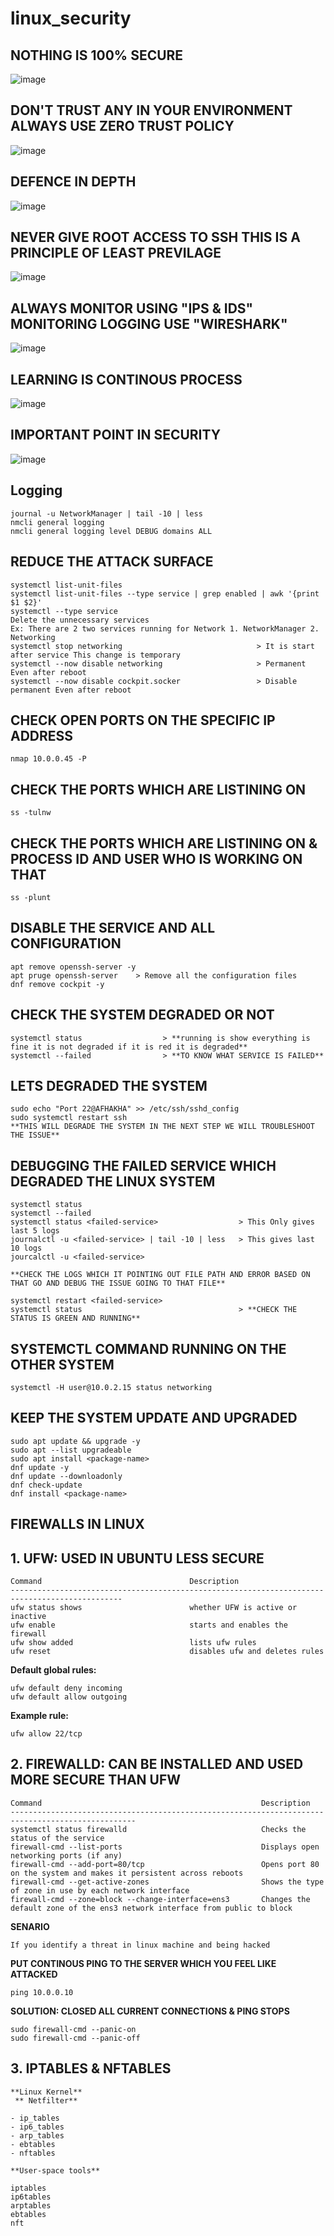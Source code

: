 # linux_security

## NOTHING IS 100% SECURE

![image](https://user-images.githubusercontent.com/107435692/234869988-b1bde71d-70ca-466e-93dd-8e1ba7dc7f7d.png)

## DON'T TRUST ANY IN YOUR ENVIRONMENT ALWAYS USE ZERO TRUST POLICY

![image](https://user-images.githubusercontent.com/107435692/234870116-10e96643-21a5-4f5b-aee8-b3c708d37567.png)

## DEFENCE IN DEPTH

![image](https://user-images.githubusercontent.com/107435692/234870179-2bf42db4-44fe-42ab-97b2-92144786cd1b.png)

## NEVER GIVE ROOT ACCESS TO SSH THIS IS A PRINCIPLE OF LEAST PREVILAGE 

![image](https://user-images.githubusercontent.com/107435692/234871454-617ae941-a7c1-4d56-b3b3-bcf73b7d0e3e.png)

## ALWAYS MONITOR USING "IPS & IDS" MONITORING LOGGING USE "WIRESHARK"

![image](https://user-images.githubusercontent.com/107435692/234872164-eb81ba90-e98c-4c4d-b0d9-b9de7a823c9a.png)

## LEARNING IS CONTINOUS PROCESS 

![image](https://user-images.githubusercontent.com/107435692/234872675-d3590d83-066c-4bdb-8ae3-53a19432b9cf.png)

## IMPORTANT POINT IN SECURITY

![image](https://user-images.githubusercontent.com/107435692/234873019-7e1a3684-17be-4d2f-86ae-519adad92409.png)

## Logging
```
journal -u NetworkManager | tail -10 | less
nmcli general logging
nmcli general logging level DEBUG domains ALL
```
## REDUCE THE ATTACK SURFACE
```
systemctl list-unit-files
systemctl list-unit-files --type service | grep enabled | awk '{print $1 $2}'
systemctl --type service
Delete the unnecessary services
Ex: There are 2 two services running for Network 1. NetworkManager 2. Networking
systemctl stop networking                              > It is start after service This change is temporary
systemctl --now disable networking                     > Permanent Even after reboot
systemctl --now disable cockpit.socker                 > Disable permanent Even after reboot 
```

## CHECK OPEN PORTS ON THE SPECIFIC IP ADDRESS 
```
nmap 10.0.0.45 -P
```

## CHECK THE PORTS WHICH ARE LISTINING ON
```
ss -tulnw
```

## CHECK THE PORTS WHICH ARE LISTINING ON & PROCESS ID AND USER WHO IS WORKING ON THAT
```
ss -plunt
```

## DISABLE THE SERVICE AND ALL CONFIGURATION
```
apt remove openssh-server -y
apt pruge openssh-server    > Remove all the configuration files
dnf remove cockpit -y
```

## CHECK THE SYSTEM DEGRADED OR NOT
```
systemctl status                  > **running is show everything is fine it is not degraded if it is red it is degraded**
systemctl --failed                > **TO KNOW WHAT SERVICE IS FAILED**
```
## LETS DEGRADED THE SYSTEM
```
sudo echo "Port 22@AFHAKHA" >> /etc/ssh/sshd_config
sudo systemctl restart ssh
**THIS WILL DEGRADE THE SYSTEM IN THE NEXT STEP WE WILL TROUBLESHOOT THE ISSUE**
```
## DEBUGGING THE FAILED SERVICE WHICH DEGRADED THE LINUX SYSTEM
```
systemctl status
systemctl --failed
systemctl status <failed-service>                  > This Only gives last 5 logs 
journalctl -u <failed-service> | tail -10 | less   > This gives last 10 logs
jourcalctl -u <failed-service>  

**CHECK THE LOGS WHICH IT POINTING OUT FILE PATH AND ERROR BASED ON THAT GO AND DEBUG THE ISSUE GOING TO THAT FILE**

systemctl restart <failed-service>
systemctl status                                   > **CHECK THE STATUS IS GREEN AND RUNNING**
```

## SYSTEMCTL COMMAND RUNNING ON THE OTHER SYSTEM
```
systemctl -H user@10.0.2.15 status networking
```

## KEEP THE SYSTEM UPDATE AND UPGRADED
```
sudo apt update && upgrade -y
sudo apt --list upgradeable
sudo apt install <package-name>
dnf update -y
dnf update --downloadonly
dnf check-update
dnf install <package-name>
```

## FIREWALLS IN LINUX

## 1. UFW: USED IN UBUNTU LESS SECURE
```
Command                                 Description
-----------------------------------------------------------------------------------------------
ufw status shows                        whether UFW is active or inactive
ufw enable                              starts and enables the firewall
ufw show added                          lists ufw rules
ufw reset                               disables ufw and deletes rules
```
**Default global rules:**
```
ufw default deny incoming
ufw default allow outgoing
```
**Example rule:**
```
ufw allow 22/tcp
```

## 2. FIREWALLD: CAN BE INSTALLED AND USED MORE SECURE THAN UFW
```
Command                                                 Description
--------------------------------------------------------------------------------------------------
systemctl status firewalld                              Checks the status of the service
firewall-cmd --list-ports                               Displays open networking ports (if any)
firewall-cmd --add-port=80/tcp                          Opens port 80 on the system and makes it persistent across reboots
firewall-cmd --get-active-zones                         Shows the type of zone in use by each network interface
firewall-cmd --zone=block --change-interface=ens3       Changes the default zone of the ens3 network interface from public to block
```

**SENARIO**
```
If you identify a threat in linux machine and being hacked
```
**PUT CONTINOUS PING TO THE SERVER WHICH YOU FEEL LIKE ATTACKED**
```
ping 10.0.0.10
```
**SOLUTION: CLOSED ALL CURRENT CONNECTIONS & PING STOPS**
```
sudo firewall-cmd --panic-on
sudo firewall-cmd --panic-off
```

## 3. IPTABLES & NFTABLES
```
**Linux Kernel**   
 ** Netfilter**
 
- ip_tables
- ip6_tables
- arp_tables
- ebtables
- nftables
```
```
**User-space tools**

iptables
ip6tables
arptables
ebtables
nft
```

